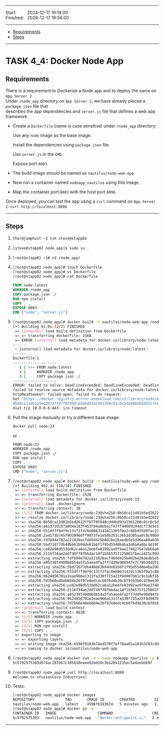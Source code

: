 
------------------------------

Start: &nbsp;&nbsp;&nbsp;&nbsp;&nbsp;&nbsp;&nbsp;&nbsp;2024-12-17 19:19:00  
Finished: &nbsp;&nbsp;2024-12-17 19:56:00

------------------------------

- [Requirements](#requirements)
- [Steps](#steps)

------------------------------

# TASK 4_4: Docker Node App

## Requirements

There is a requirement to Dockerize a Node app and to deploy the same on `App Server 2`.  
Under `/node_app` directory on `App Server 2`, we have already placed a `package.json` file that   
describes the app dependencies and `server.js` file that defines a web app framework.  

- Create a `Dockerfile` (name is case sensitive) under `/node_app` directory:

   Use any `node` image as the base image.
  
   Install the dependencies using `package.json` file.
  
   Use `server.js` in the `CMD`.
  
   Expose port `8083`.  

- The build image should be named as `nautilus/node-web-app`.

- Now run a container named `nodeapp_nautilus` using this image.

- Map the container port `8083` with the host port `8098`.

Once deployed, you can test the app using a `curl` command on `App Server 2`:
`curl http://localhost:8098`

------------------------------

## Steps

1. ```bash
   thor@jumphost ~$ ssh steve@stapp02
   ```
2. ```bash
   [steve@stapp02 node_app]$ sudo su -
   ```
3. ```bash
   [root@stapp02 ~]# cd /node_app/
   ```
4. ```bash
   [root@stapp02 node_app]# touch Dockerfile  
   [root@stapp02 node_app]# vi Dockerfile   
   [root@stapp02 node_app]# cat Dockerfile
   ```
   ```dockerfile
   FROM node:latest
   WORKDIR /node_app
   COPY package.json ./
   RUN npm install
   COPY . .
   EXPOSE 8083
   CMD ["node", "server.js"]
   ```
5. ```bash
   [root@stapp02 node_app]# docker build -t nautilus/node-web-app /node_app
   [+] Building 61.0s (2/2) FINISHED                                                                           docker:default
    => [internal] load build definition from Dockerfile                                                                  0.0s
    => => transferring dockerfile: 156B                                                                                  0.0s
    => ERROR [internal] load metadata for docker.io/library/node:latest                                                 60.9s
   ------
    > [internal] load metadata for docker.io/library/node:latest:
   ------
   Dockerfile:1
   --------------------
      1 | >>> FROM node:latest
      2 |     WORKDIR /node_app
      3 |     COPY package.json ./
   --------------------
   ERROR: failed to solve: DeadlineExceeded: DeadlineExceeded: DeadlineExceeded: node:latest:  
   failed to resolve source metadata for docker.io/library/node:latest: failed to copy:  
   httpReadSeeker: failed open: failed to do request:  
   Get "https://docker-registry-mirror.kodekloud.com/v2/library/node/manifests/sha256:  
   0b50ca11d81b5ed2622ff8770f040cdd4bd93a2561208c01c0c5db98bd65d551?ns=docker.io":  
   dial tcp 10.0.0.6:443: i/o timeout
   ```
6. Pull the image manually or try a different base image:
   ```bash
   docker pull node:23
   ```
   or
   ```bash
   FROM node:23
   WORKDIR /node_app
   COPY package.json ./
   RUN npm install
   COPY . .
   EXPOSE 8083
   CMD ["node", "server.js"]
   ```
7. ```bash
   [root@stapp02 node_app]# docker build -t nautilus/node-web-app /node_app
   [+] Building 402.3s (10/10) FINISHED                                                                        docker:default
    => [internal] load build definition from Dockerfile                                                                  0.0s
    => => transferring dockerfile: 152B                                                                                  0.0s
    => [internal] load metadata for docker.io/library/node:23                                                          120.9s
    => [internal] load .dockerignore                                                                                     0.0s
    => => transferring context: 2B                                                                                       0.0s
    => [1/5] FROM docker.io/library/node:23@sha256:0b50ca11d81b5ed2622ff8770f040cdd4bd93a2561208c01c0c5db98bd65d551    176.1s
    => => resolve docker.io/library/node:23@sha256:0b50ca11d81b5ed2622ff8770f040cdd4bd93a2561208c01c0c5db98bd65d551      0.0s
    => => sha256:0b50ca11d81b5ed2622ff8770f040cdd4bd93a2561208c01c0c5db98bd65d551 6.41kB / 6.41kB                        0.0s
    => => sha256:a81372dcb7a0d4a183f453f04a8eba1f47ff44089294dcf73e5e368ec56d58d4 2.49kB / 2.49kB                        0.0s
    => => sha256:551df7f94f9c131f2fec0e8063142411365f0a1c88b935b9fac22be91af227e0 64.39MB / 64.39MB                     31.7s
    => => sha256:2a4173b745f902090dff98f3fe1e58b351c36b2d305aa0c0c98b910fdbfcad7e 6.39kB / 6.39kB                        0.0s
    => => sha256:fdf894e782a221820acf469d425b802be26aedb5e5d26ea80a650ff6a974d488 48.50MB / 48.50MB                     31.2s
    => => sha256:5bd71677db44bb63b94de61b6f1f95d5540b4ba2d6a8a6bc4d19f422b25e0c2b 23.87MB / 23.87MB                     30.7s
    => => sha256:ce82e98d553dd62ca6a12bebfe83992ae9f9ae2748275e74b66a68cc094f868b 211.31MB / 211.31MB                   64.1s
    => => sha256:2116f34ae2dd740f78fbbdac14f1b565757125065fbeca415c99d3e095443b41 3.33kB / 3.33kB                       61.3s
    => => extracting sha256:fdf894e782a221820acf469d425b802be26aedb5e5d26ea80a650ff6a974d488                             6.0s
    => => sha256:a05238f4980b8654a5fa5aee4fa2ff7dd9e908947e7c78b3dddf1b5b369716bf 56.89MB / 56.89MB                     63.0s
    => => extracting sha256:5bd71677db44bb63b94de61b6f1f95d5540b4ba2d6a8a6bc4d19f422b25e0c2b                             1.7s
    => => extracting sha256:551df7f94f9c131f2fec0e8063142411365f0a1c88b935b9fac22be91af227e0                             8.0s
    => => sha256:9624856701e2eae966a1311fa330f715a23f9d907bb1c9c1abf164680725f1d6 1.25MB / 1.25MB                       91.8s
    => => sha256:7d7b66e48eb6b4e20f97e0edc4cb076d4b30c079163b0c470ee30ca52a7887bb 446B / 446B                           93.1s
    => => extracting sha256:ce82e98d553dd62ca6a12bebfe83992ae9f9ae2748275e74b66a68cc094f868b                            20.9s
    => => extracting sha256:2116f34ae2dd740f78fbbdac14f1b565757125065fbeca415c99d3e095443b41                            16.2s
    => => extracting sha256:a05238f4980b8654a5fa5aee4fa2ff7dd9e908947e7c78b3dddf1b5b369716bf                             7.6s
    => => extracting sha256:9624856701e2eae966a1311fa330f715a23f9d907bb1c9c1abf164680725f1d6                            21.6s
    => => extracting sha256:7d7b66e48eb6b4e20f97e0edc4cb076d4b30c079163b0c470ee30ca52a7887bb                            21.9s
    => [internal] load build context                                                                                     0.0s
    => => transferring context: 863B                                                                                     0.0s
    => [2/5] WORKDIR /node_app                                                                                          26.9s
    => [3/5] COPY package.json ./                                                                                       21.6s
    => [4/5] RUN npm install                                                                                            24.7s
    => [5/5] COPY . .                                                                                                   21.9s 
    => exporting to image                                                                                               10.0s 
    => => exporting layers                                                                                               9.9s 
    => => writing image sha256:4596f0183b74ad570f7ef78aa01a183b3203cdddb815296f5e5d2f58b4388fc6                          0.0s 
    => => naming to docker.io/nautilus/node-web-app 
   ```
8. ```bash
   [root@stapp02 node_app]# docker run -d --name nodeapp_nautilus -p 8098:8083 nautilus/node-web-app
   5c5792575303d974ac207bb7c385650eeee02bd20c3ba20a1235ec5a4aebbb9f
   ```
9. ```bash
   [root@stapp02 node_app]# curl http://localhost:8098
   Welcome to xFusionCorp Industries!
   ```
10. Tests:
    ```bash
    [root@stapp02 node_app]# docker images
    REPOSITORY              TAG       IMAGE ID       CREATED         SIZE
    nautilus/node-web-app   latest    4596f0183b74   5 minutes ago   1.13GB
    [root@stapp02 node_app]# docker ps -a
    CONTAINER ID   IMAGE                   COMMAND                  CREATED         STATUS              PORTS                    NAMES
    5c5792575303   nautilus/node-web-app   "docker-entrypoint.s…"   2 minutes ago   Up About a minute   0.0.0.0:8098->8083/tcp   nodeapp_nautilus
    ```
[//]: # ( You have successfully completed the challenge.Results have been saved. Ref ID:6481fbd05aecb08e6658f91e )
------------------------------



